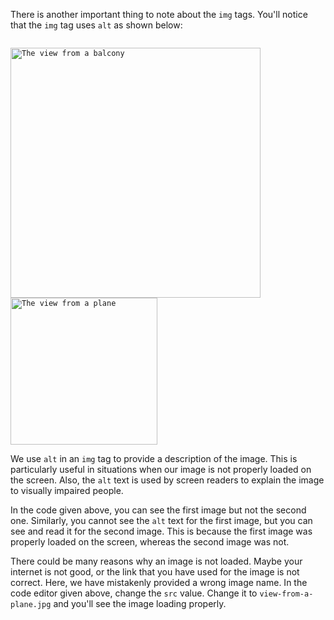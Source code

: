 There is another important thing to note about
the `img` tags. You'll notice that the `img` tag
uses `alt` as shown below:

<Editor lang="html">
<code>
<img src="view-from-a-balcony.jpg" alt="The view from a balcony" width="400px"/>
<img src="view-from-a-somewhere.jpg" alt="The view from a plane" width="235"/>
</code>
</Editor>

We use `alt` in an `img` tag to provide
a description of the image. This is particularly
useful in situations when our image is
not properly loaded on the screen. Also, the `alt`
text is used by screen readers to explain
the image to visually impaired people.

In the code given above, you can see the first image but not
the second one. Similarly, you cannot see the `alt` text for
the first image, but you can see and read it for the second image.
This is because the first image was properly loaded on the screen,
whereas the second image was not.

There could be many reasons why an image
is not loaded. Maybe your internet is not good,
or the link that you have used for the
image is not correct. Here, we have mistakenly
provided a wrong image name. In the code editor
given above, change the `src` value. Change
it to `view-from-a-plane.jpg`
and you'll see the image loading properly.
